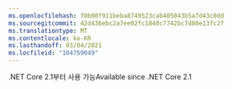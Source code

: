 ```yaml
---
ms.openlocfilehash: f0b80f911beba8749523cab405043b5a7d43c0dd
ms.sourcegitcommit: 42d436ebc2a7ee02fc1848c7742bc7d80e13fc2f
ms.translationtype: MT
ms.contentlocale: ko-KR
ms.lasthandoff: 03/04/2021
ms.locfileid: "104759049"
---
```

<span data-ttu-id="0e15c-101">.NET Core 2.1부터 사용 가능</span><span class="sxs-lookup"><span data-stu-id="0e15c-101">Available since .NET Core 2.1</span></span>
